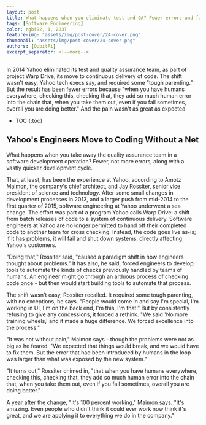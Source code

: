 ```yaml
---
layout: post
title: What happens when you eliminate test and QA? Fewer errors and faster development, say Yahoo's tech leaders
tags: [Software Engineering]
color: rgb(92, 1, 203)
feature-img: "assets/img/post-cover/24-cover.png"
thumbnail: "assets/img/post-cover/24-cover.png"
authors: [QubitPi]
excerpt_separator: <!--more-->
---
```


In 2014 Yahoo eliminated its test and quality assurance team, as part of project Warp Drive, its move to continuous 
delivery of code. The shift wasn't easy, Yahoo tech execs say, and required some "tough parenting." But the result has 
been fewer errors because "when you have humans everywhere, checking this, checking that, they add so much human error 
into the chain that, when you take them out, even if you fail sometimes, overall you are doing better." And the pain 
wasn't as great as expected

<!--more-->

* TOC
{:toc}


Yahoo's Engineers Move to Coding Without a Net
----------------------------------------------

What happens when you take away the quality assurance team in a software development operation? Fewer, not more errors, 
along with a vastly quicker development cycle.

That, at least, has been the experience at Yahoo, according to Amotz Maimon, the company's chief architect, and Jay 
Rossiter, senior vice president of science and technology. After some small changes in development processes in 2013,
and a larger push from mid-2014 to the first quarter of 2015, software engineering at Yahoo underwent a sea change. The 
effort was part of a program Yahoo calls Warp Drive: a shift from batch releases of code to a system of continuous 
delivery. Software engineers at Yahoo are no longer permitted to hand off their completed code to another team for cross 
checking. Instead, the code goes live as-is; if it has problems, it will fail and shut down systems, directly affecting 
Yahoo's customers.

"Doing that," Rossiter said, "caused a paradigm shift in how engineers thought about problems." It has also, he said, 
forced engineers to develop tools to automate the kinds of checks previously handled by teams of humans. An engineer
might go through an arduous process of checking code once - but then would start building tools to automate that
process.

The shift wasn't easy, Rossiter recalled. It required some tough parenting, with no exceptions, he says. "People would
come in and say I'm special, I'm working in UI, I'm on the back end, I'm this, I'm that." But by consistently refusing
to give any concessions, it forced a rethink. "We said 'No more training wheels,' and it made a huge difference. We
forced excellence into the process."

"It was not without pain," Maimon says - though the problems were not as big as he feared. "We expected that things
would break, and we would have to fix them. But the error that had been introduced by humans in the loop was larger than 
what was exposed by the new system."

"It turns out," Rossiter chimed in, "that when you have humans everywhere, checking this, checking that, they add so
much human error into the chain that, when you take them out, even if you fail sometimes, overall you are doing better."

A year after the change, "It's 100 percent working," Maimon says. "It's amazing. Even people who didn't think it could
ever work now think it's great, and we are applying it to everything we do in the company."
